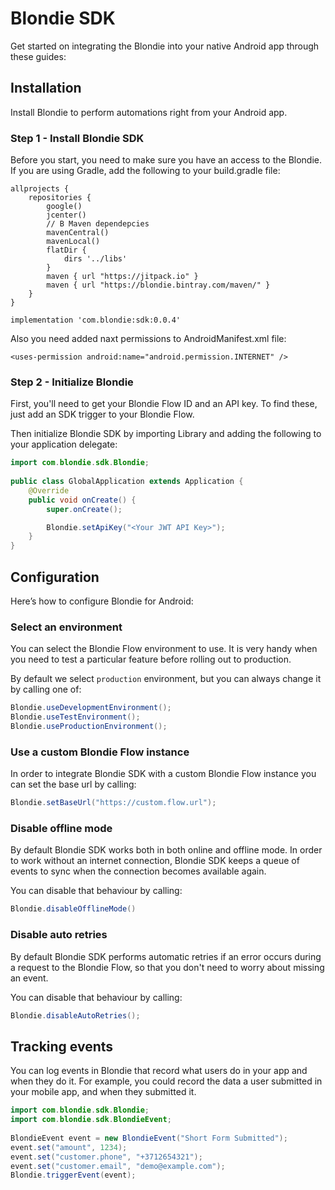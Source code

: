 # Blondie SDK

Get started on integrating the Blondie into your native Android app through these guides:

## Installation

Install Blondie to perform automations right from your Android app.

### Step 1 - Install Blondie SDK

Before you start, you need to make sure you have an access to the Blondie. If you are using Gradle, add the following to your build.gradle file:

```
allprojects {
    repositories {
        google()
        jcenter()
        // B Maven dependepcies
        mavenCentral()
        mavenLocal()
        flatDir {
            dirs '../libs'
        }
        maven { url "https://jitpack.io" }
        maven { url "https://blondie.bintray.com/maven/" }
    }
}

```
```
implementation 'com.blondie:sdk:0.0.4'

```

Also you need added naxt permissions to AndroidManifest.xml file:
```
<uses-permission android:name="android.permission.INTERNET" />
```

### Step 2 - Initialize Blondie

First, you'll need to get your Blondie Flow ID and an API key. To find these, just add an SDK trigger to your Blondie Flow.

Then initialize Blondie SDK by importing Library and adding the following to your application delegate:

```java
import com.blondie.sdk.Blondie;
  
public class GlobalApplication extends Application {
    @Override
    public void onCreate() {
        super.onCreate();

        Blondie.setApiKey("<Your JWT API Key>");
    }
}
```

## Configuration

Here’s how to configure Blondie for Android:

### Select an environment

You can select the Blondie Flow environment to use. It is very handy when you need to test a particular feature before rolling out to production.

By default we select `production` environment, but you can always change it by calling one of:

```java
Blondie.useDevelopmentEnvironment();
Blondie.useTestEnvironment();
Blondie.useProductionEnvironment();
```

### Use a custom Blondie Flow instance

In order to integrate Blondie SDK with a custom Blondie Flow instance you can set the base url by calling:

```java
Blondie.setBaseUrl("https://custom.flow.url");
```

### Disable offline mode

By default Blondie SDK works both in both online and offline mode. In order to work without an internet connection, Blondie SDK keeps a queue of events to sync when the connection becomes available again.

You can disable that behaviour by calling:

```java
Blondie.disableOfflineMode()
```

### Disable auto retries

By default Blondie SDK performs automatic retries if an error occurs during a request to the Blondie Flow, so that you don't need to worry about missing an event.

You can disable that behaviour by calling:

```java
Blondie.disableAutoRetries();
```

## Tracking events

You can log events in Blondie that record what users do in your app and when they do it. For example, you could record the data a user submitted in your mobile app, and when they submitted it.

```java
import com.blondie.sdk.Blondie;
import com.blondie.sdk.BlondieEvent;
  
BlondieEvent event = new BlondieEvent("Short Form Submitted");
event.set("amount", 1234);
event.set("customer.phone", "+3712654321");
event.set("customer.email", "demo@example.com");
Blondie.triggerEvent(event);
```
